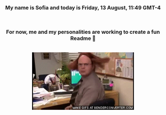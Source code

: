 


<div align="center">
<h3 >My name is Sofia and today is Friday, 13 August, 11:49 GMT-4</h3><br>
<h3 >For now, me and my personalities are working to create a fun Readme 👋
</h3><br>
<img src='img/dwight.gif' alt='working...'/>
</div>
